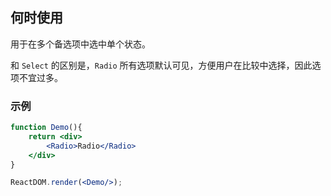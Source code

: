 ## 何时使用
用于在多个备选项中选中单个状态。

和 `Select` 的区别是，`Radio` 所有选项默认可见，方便用户在比较中选择，因此选项不宜过多。

### 示例

<!--start-code-->

```jsx
function Demo(){
    return <div>
        <Radio>Radio</Radio>
    </div>
}

ReactDOM.render(<Demo/>);
```

<!--end-code-->
